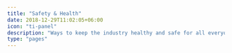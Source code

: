 ```yaml
---
title: "Safety & Health"
date: 2018-12-29T11:02:05+06:00
icon: "ti-panel"
description: "Ways to keep the industry healthy and safe for all everyone."
type: "pages"
---
```

